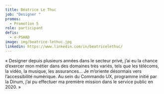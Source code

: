 ```yaml
---
title: Béatrice Le Thuc
job: "Designer "
promos:
  - Promotion 5
role: participant
defis: 
  - e-PSHAD
image: img/beatrice-lethuc.jpg
linkedin: https://www.linkedin.com/in/beatricelethuc/
---
```

« Designer depuis plusieurs années dans le secteur privé, j’ai eu la chance d’exercer mon métier dans des domaines très variés, tels que les télécoms, la vidéo, la musique, les assurances… Je m’oriente désormais vers l’accessibilité numérique. Au sein du Commando UX, programme initié par la Dinum, j’ai pu effectuer ma première mission dans le service public en 2020. »
